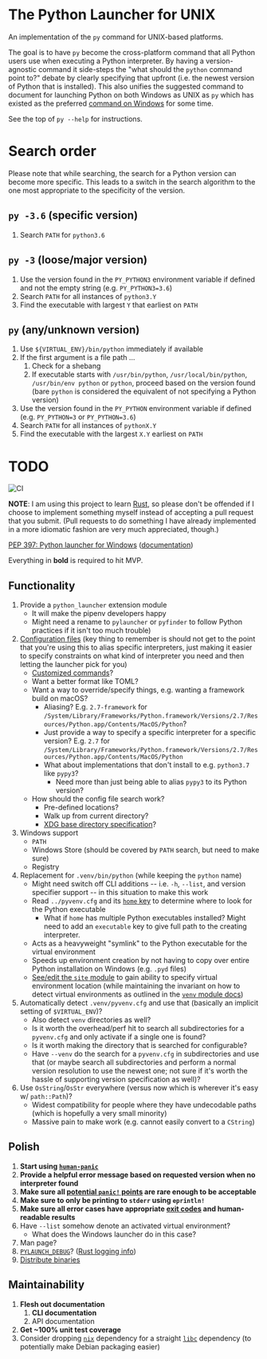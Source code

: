 # The Python Launcher for UNIX

An implementation of the `py` command for UNIX-based platforms.

The goal is to have `py` become the cross-platform command that all Python users
use when executing a Python interpreter. By having a version-agnostic command
it side-steps the "what should the `python` command point to?" debate by
clearly specifying that upfront (i.e. the newest version of Python that is
installed). This also unifies the suggested command to document for launching
Python on both Windows as UNIX as `py` which has existed as the preferred
[command on Windows](https://docs.python.org/3/using/windows.html#launcher) for
some time.

See the top of `py --help` for instructions.

# Search order

Please note that while searching, the search for a Python version can become
more specific. This leads to a switch in the search algorithm to the one most
appropriate to the specificity of the version.

## `py -3.6` (specific version)
1. Search `PATH` for `python3.6`

## `py -3` (loose/major version)
1. Use the version found in the `PY_PYTHON3` environment variable if defined
   and not the empty string (e.g. `PY_PYTHON3=3.6`)
1. Search `PATH` for all instances of `python3.Y`
1. Find the executable with largest `Y` that earliest on `PATH`

## `py` (any/unknown version)
1. Use `${VIRTUAL_ENV}/bin/python` immediately if available
1. If the first argument is a file path ...
   1. Check for a shebang
   1. If executable starts with `/usr/bin/python`, `/usr/local/bin/python`,
      `/usr/bin/env python` or `python`, proceed based on the version found
      (bare `python` is considered the equivalent of not specifying a
      Python version)
1. Use the version found in the `PY_PYTHON` environment variable if defined
   (e.g. `PY_PYTHON=3` or `PY_PYTHON=3.6`)
1. Search `PATH` for all instances of `pythonX.Y`
1. Find the executable with the largest `X.Y` earliest on `PATH`

# TODO

![CI](https://github.com/brettcannon/python-launcher/workflows/CI/badge.svg)

**NOTE**: I am using this project to learn
[Rust](https://www.rust-lang.org/), so please don't be offended if I choose to
implement something myself instead of accepting a pull request that you submit.
(Pull requests to do something I have already implemented in a more idiomatic
fashion are very much appreciated, though.)

[PEP 397: Python launcher for Windows](https://www.python.org/dev/peps/pep-0397/) ([documentation](https://docs.python.org/3/using/windows.html#launcher))

Everything in **bold** is required to hit MVP.

## Functionality
1. Provide a `python_launcher` extension module
   - It will make the pipenv developers happy
   - Might need a rename to `pylauncher` or `pyfinder` to follow Python practices if it
     isn't too much trouble)
1. [Configuration files](https://www.python.org/dev/peps/pep-0397/#configuration-file)
   (key thing to remember is should not get to the point that you're using this to alias
   specific interpreters, just making it easier to specify constraints on what kind of
   interpreter you need and then letting the launcher pick for you)
   - [Customized commands](https://www.python.org/dev/peps/pep-0397/#customized-commands)?
   - Want a better format like TOML?
   - Want a way to override/specify things, e.g. wanting a framework build on macOS?
     - Aliasing? E.g. `2.7-framework` for
       `/System/Library/Frameworks/Python.framework/Versions/2.7/Resources/Python.app/Contents/MacOS/Python`?
     - Just provide a way to specify a specific interpreter for a specific version?
       E.g. `2.7` for
       `/System/Library/Frameworks/Python.framework/Versions/2.7/Resources/Python.app/Contents/MacOS/Python`
     - What about implementations that don't install to e.g. `python3.7` like `pypy3`?
       - Need more than just being able to alias `pypy3` to its Python version?
   - How should the config file search work?
     - Pre-defined locations?
     - Walk up from current directory?
     - [XDG base directory specification](https://specifications.freedesktop.org/basedir-spec/basedir-spec-latest.html)?
1. Windows support
   - `PATH`
   - Windows Store (should be covered by `PATH` search, but need to make sure)
   - Registry
1. Replacement for `.venv/bin/python` (while keeping the `python` name)
   - Might need switch off CLI additions -- i.e. `-h`, `--list`, and version specifier support -- in this situation to make this work
   - Read `../pyvenv.cfg` and its [`home` key](https://docs.python.org/3/library/venv.html#creating-virtual-environments) to determine where to look for the Python executable
     - What if `home` has multiple Python executables installed? Might need to add an `executable` key to give full path to the creating interpreter.
   - Acts as a heavyweight "symlink" to the Python executable for the virtual environment
   - Speeds up environment creation by not having to copy over entire Python installation on     Windows (e.g. `.pyd` files)
   - [See/edit the `site` module](https://github.com/python/cpython/blob/master/Lib/site.py#L456) to gain ability to specify virtual environment location (while maintaining the invariant on how to detect virtual environments as outlined in the [`venv` module docs](https://docs.python.org/3/library/venv.html#module-venv))
1. Automatically detect `.venv/pyvenv.cfg` and use that (basically an implicit setting of `$VIRTUAL_ENV`)?
   - Also detect `venv` directories as well?
   - Is it worth the overhead/perf hit to search all subdirectories for a `pyvenv.cfg` and only activate if a single one is found?
   - Is it worth making the directory that is searched for configurable?
   - Have `--venv` do the search for a `pyvenv.cfg` in subdirectories and use that (or maybe search all subdirectories and perform a normal version resolution to use the newest one; not sure if it's worth the hassle of supporting version specification as well)?
1. Use `OsString`/`OsStr` everywhere (versus now which is wherever it's easy w/ `path::Path`)?
   - Widest compatibility for people where they have undecodable paths
     (which is hopefully a very small minority)
   - Massive pain to make work (e.g. cannot easily convert to a `CString`)

## Polish
1. **Start using [`human-panic`](https://github.com/rust-clique/human-panic)**
1. **Provide a helpful error message based on requested version when no interpreter found**
1. **Make sure all [potential `panic!` points](https://doc.rust-lang.org/book/ch09-02-recoverable-errors-with-result.html#shortcuts-for-panic-on-error-unwrap-and-expect) are rare enough to be acceptable**
1. **Make sure to only be printing to `stderr` using `eprintln!`**
1. **Make sure all error cases have appropriate [exit codes](https://rust-lang-nursery.github.io/cli-wg/in-depth/exit-code.html) and human-readable results**
1. Have `--list` somehow denote an activated virtual environment?
   * What does the Windows launcher do in this case?
1. Man page?
1. [`PYLAUNCH_DEBUG`](https://docs.python.org/3.8/using/windows.html#diagnostics)? ([Rust logging info](https://rust-lang-nursery.github.io/cli-wg/tutorial/output.html#logging))
1. [Distribute binaries](https://rust-lang-nursery.github.io/cli-wg/tutorial/packaging.html#distributing-binaries)

## Maintainability
1. **Flesh out documentation**
   1. **CLI documentation**
   1. API documentation
1. **Get ~100% unit test coverage**
1. Consider dropping [`nix`](https://crates.io/crates/nix) dependency for a straight
   [`libc`](https://crates.io/crates/libc) dependency (to potentially make Debian
   packaging easier)
